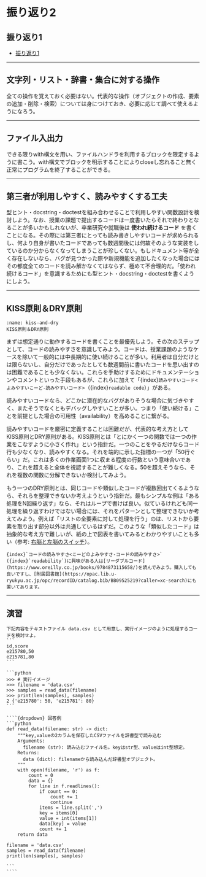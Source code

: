 # 振り返り2

## 振り返り1
- [振り返り1](./summary1)

---
## 文字列・リスト・辞書・集合に対する操作
全ての操作を覚えておく必要はない。代表的な操作（オブジェクトの作成、要素の追加・削除・検索）については身につけておき、必要に応じて調べて使えるようになろう。

---
## ファイル入出力
できる限りwith構文を用い、ファイルハンドラを利用するブロックを限定するように書こう。with構文でブロックを明示することによりcloseし忘れること無く正常にプログラムを終了することができる。

---
## 第三者が利用しやすく、読みやすくする工夫
型ヒント・docstring・doctestを組み合わせることで利用しやすい関数設計を検討しよう。なお、授業の課題で提出するコードは一度書いたらそれで終わりとなることが多いかもしれないが、卒業研究や就職後は **使われ続けるコード** を書くことになる。その際には第三者にとっても読み書きしやすいコードが求められるし、何より自身が書いたコードであっても数週間後には何故そのような実装をしているのか分からなくなってしまうことが珍しくない。もしドキュメント等が全く存在しないなら、バグが見つかった際や新規機能を追加したくなった場合にはその都度全てのコードを読み解かなくてはならず、極めて不合理的だ。「使われ続けるコード」を意識するためにも型ヒント・docstring・doctestを書くようにしよう。

---
## KISS原則＆DRY原則
```{figure} ./figs/kiss-and-dry.svg
:name: kiss-and-dry
KISS原則＆DRY原則
```

まずは想定通りに動作するコードを書くことを最優先しよう。その次のステップとして、コードの読みやすさを意識してみよう。コードは、授業課題のようなケースを除いて一般的には中長期的に使い続けることが多い。利用者は自分だけとは限らないし、自分だけであったとしても数週間前に書いたコードを思い出すのは困難であることも少なくない。これらを手助けするためにドキュメンテーションやコメントといった手段もあるが、これらに加えて「{index}`読みやすいコード<よみやすいこーど-読みやすいコード>`（{index}`readable code`）」がある。

読みやすいコードなら、どこかに潜在的なバグがありそうな場合に気づきやすく、またそうでなくともデバッグしやすいことが多い。つまり「使い続ける」ことを前提とした場合の可用性（availability）を高めることに繋がる。

読みやすいコードを厳密に定義することは困難だが、代表的な考え方としてKISS原則とDRY原則がある。KISS原則とは「とにかく一つの関数では一つの作業をこなすように小さく作れ」という指針だ。一つのことをやるだけならコード行も少なくなり、読みやすくなる。それを端的に示した指標の一つが「50行ぐらい」だ。これは多くの作業画面1つに収まる程度の行数という意味合いであり、これを超えると全体を視認することが難しくなる。50を超えそうなら、それを複数の関数に分解できないか検討してみよう。

もう一つのDRY原則とは、同じコードや類似したコードが複数回出てくるようなら、それらを整理できないか考えようという指針だ。最もシンプルな例は「ある処理をN回繰り返す」なら、それはループで書けば良い。似ているけれども同一処理を繰り返すわけではない場合には、それをパターンとして整理できないか考えてみよう。例えば「リストの全要素に対して処理を行う」のは、リストから要素を取り出す部分以外は共通しているはずだ。このような「類似したコード」は抽象的な考え方で難しいが、紙の上で図表を書いてみるとわかりやすいことも多い（参考: [右脳と左脳のスイッチ](https://learningpatterns.sfc.keio.ac.jp/No23.html)）。

```{tip}
{index}`コードの読みやすさ<こーどのよみやすさ-コードの読みやすさ>` ({index}`readability`)に興味がある人は[リーダブルコード](https://www.oreilly.co.jp/books/9784873115658/)を読んでみよう。購入しても良いですし、[附属図書館](https://opac.lib.u-ryukyu.ac.jp/opc/recordID/catalog.bib/BB09525219?caller=xc-search)にも置いてあります。
```

---
## 演習
`````{admonition} 検討
下記内容をテキストファイル data.csv として用意し、実行イメージのように処理するコードを検討せよ。
```
id,score
e215780,50
e215781,80
```

```python
>>> # 実行イメージ
>>> filename = 'data.csv'
>>> samples = read_data(filename)
>>> print(len(samples), samples)
2 {'e215780': 50, 'e215781': 80}
```

````{dropdown} 回答例
```python
def read_data(filename: str) -> dict:
    """key,valueの2カラムを保存したCSVファイルを辞書型で読み込む
    Arguments:
      filename (str): 読み込むファイル名。keyはstr型、valueはint型想定。
    Returns:
      data (dict): filenameから読み込んだ辞書型オブジェクト。
    """
    with open(filename, 'r') as f:
        count = 0
        data = {}
        for line in f.readlines():
            if count == 0:
                count += 1
                continue
            items = line.split(',')
            key = items[0]
            value = int(items[1])
            data[key] = value
            count += 1
    return data

filename = 'data.csv'
samples = read_data(filename)
print(len(samples), samples)

```
````
`````
